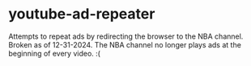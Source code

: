 # youtube-ad-repeater
Attempts to repeat ads by redirecting the browser to the NBA channel.
Broken as of 12-31-2024. The NBA channel no longer plays ads at the beginning of every video. :(
